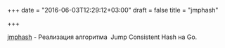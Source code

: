 +++
date = "2016-06-03T12:29:12+03:00"
draft = false
title = "jmphash"

+++

<p><a href="https://github.com/benbjohnson/jmphash">jmphash</a>&nbsp;- Реализация алгоритма&nbsp;&nbsp;Jump Consistent Hash на Go.</p>

